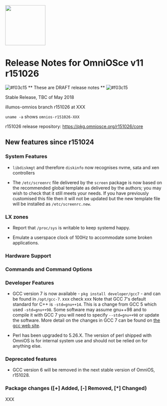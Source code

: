 <img src="http://www.omniosce.org/OmniOSce_logo.svg" height="128">

# Release Notes for OmniOSce v11 r151026
![#f03c15](https://placehold.it/15/f03c15/000000?text=+) ** These are DRAFT release notes ** ![#f03c15](https://placehold.it/15/f03c15/000000?text=+)

Stable Release, TBC of May 2018

illumos-omnios branch r151026 at XXX

`uname -a` shows `omnios-r151026-XXX`

r151026 release repository: https://pkg.omniosce.org/r151026/core

## New features since r151024

### System Features

* `libdiskmgt` and therefore `diskinfo` now recognises nvme, sata and xen
  controllers

* The `/etc/screenrc` file delivered by the `screen` package is now based on
  the recommended global template as delivered by the authors; you may wish
  to check that it still meets your needs. If you have previously customised
  this file then it will not be updated but the new template file will be
  installed as `/etc/screenrc.new`.

### LX zones

* Report that `/proc/sys` is writable to keep systemd happy.

* Emulate a userspace clock of 100Hz to accommodate some broken applications.

### Hardware Support

### Commands and Command Options

### Developer Features

* GCC version 7 is now available - `pkg install developer/gcc7` - and can be
  found in `/opt/gcc-7`.
  xxx check xxx
  Note that GCC 7's default standard for C++ is `-std=gnu++14`. This is a
  change from GCC 5 which used `-std=gnu++98`. Some software may assume
  gnu++98 and to compile it with GCC 7 you will need to specify
  `--std=gnu++98` or update the software. More detail on the changes in GCC 7
  can be found on
  [the gcc web site](https://gcc.gnu.org/gcc-7/changes.html).

* Perl has been upgraded to 5.26.X. The version of perl shipped with OmniOS
  is for internal system use and should not be relied on for anything else.

### Deprecated features

* GCC version 6 will be removed in the next stable version of OmniOS, r151028.

### Package changes ([+] Added, [-] Removed, [\*] Changed)

XXX

